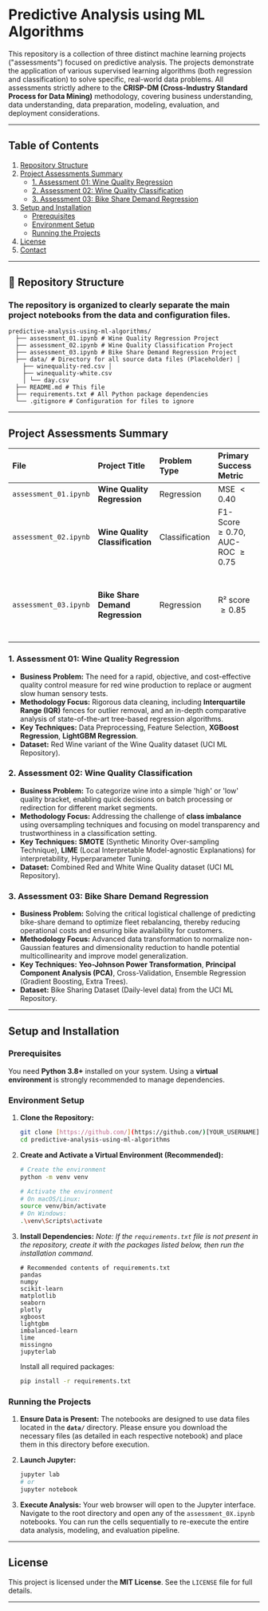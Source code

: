 # Predictive Analysis using ML Algorithms

This repository is a collection of three distinct machine learning projects ("assessments") focused on predictive analysis. The projects demonstrate the application of various supervised learning algorithms (both regression and classification) to solve specific, real-world data problems. All assessments strictly adhere to the **CRISP-DM (Cross-Industry Standard Process for Data Mining)** methodology, covering business understanding, data understanding, data preparation, modeling, evaluation, and deployment considerations.

---

## Table of Contents

1.  [Repository Structure](#-repository-structure)
2.  [Project Assessments Summary](#-project-assessments-summary)
    * [1. Assessment 01: Wine Quality Regression](#1-assessment-01-wine-quality-regression)
    * [2. Assessment 02: Wine Quality Classification](#2-assessment-02-wine-quality-classification)
    * [3. Assessment 03: Bike Share Demand Regression](#3-assessment-03-bike-share-demand-regression)
3.  [Setup and Installation](#-setup-and-installation)
    * [Prerequisites](#prerequisites)
    * [Environment Setup](#environment-setup)
    * [Running the Projects](#running-the-projects)
4.  [License](#-license)
5.  [Contact](#-contact)

---

## 📂 Repository Structure

### The repository is organized to clearly separate the main project notebooks from the data and configuration files.
    predictive-analysis-using-ml-algorithms/ 
      ├── assessment_01.ipynb # Wine Quality Regression Project 
      ├── assessment_02.ipynb # Wine Quality Classification Project 
      ├── assessment_03.ipynb # Bike Share Demand Regression Project 
      ├── data/ # Directory for all source data files (Placeholder) │ 
        ├── winequality-red.csv │ 
        ├── winequality-white.csv 
        │ └── day.csv 
      ├── README.md # This file 
      ├── requirements.txt # All Python package dependencies 
      └── .gitignore # Configuration for files to ignore

---

## Project Assessments Summary

| File | Project Title | Problem Type | Primary Success Metric | Champion Models Explored |
| :--- | :--- | :--- | :--- | :--- |
| `assessment_01.ipynb` | **Wine Quality Regression** | Regression | MSE $< 0.40$ | XGBoost, LightGBM |
| `assessment_02.ipynb` | **Wine Quality Classification** | Classification | F1-Score $\ge 0.70$, AUC-ROC $\ge 0.75$ | Random Forest, XGBoost, MLP |
| `assessment_03.ipynb` | **Bike Share Demand Regression** | Regression | R² score $\ge 0.85$ | Gradient Boosting, Extra Trees, PCA-enhanced Models |

### 1. Assessment 01: Wine Quality Regression

* **Business Problem:** The need for a rapid, objective, and cost-effective quality control measure for red wine production to replace or augment slow human sensory tests.
* **Methodology Focus:** Rigorous data cleaning, including **Interquartile Range (IQR)** fences for outlier removal, and an in-depth comparative analysis of state-of-the-art tree-based regression algorithms.
* **Key Techniques:** Data Preprocessing, Feature Selection, **XGBoost Regression**, **LightGBM Regression**.
* **Dataset:** Red Wine variant of the Wine Quality dataset (UCI ML Repository).

### 2. Assessment 02: Wine Quality Classification

* **Business Problem:** To categorize wine into a simple 'high' or 'low' quality bracket, enabling quick decisions on batch processing or redirection for different market segments.
* **Methodology Focus:** Addressing the challenge of **class imbalance** using oversampling techniques and focusing on model transparency and trustworthiness in a classification setting.
* **Key Techniques:** **SMOTE** (Synthetic Minority Over-sampling Technique), **LIME** (Local Interpretable Model-agnostic Explanations) for interpretability, Hyperparameter Tuning.
* **Dataset:** Combined Red and White Wine Quality dataset (UCI ML Repository).

### 3. Assessment 03: Bike Share Demand Regression

* **Business Problem:** Solving the critical logistical challenge of predicting bike-share demand to optimize fleet rebalancing, thereby reducing operational costs and ensuring bike availability for customers.
* **Methodology Focus:** Advanced data transformation to normalize non-Gaussian features and dimensionality reduction to handle potential multicollinearity and improve model generalization.
* **Key Techniques:** **Yeo-Johnson Power Transformation**, **Principal Component Analysis (PCA)**, Cross-Validation, Ensemble Regression (Gradient Boosting, Extra Trees).
* **Dataset:** Bike Sharing Dataset (Daily-level data) from the UCI ML Repository.

---

## Setup and Installation

### Prerequisites

You need **Python 3.8+** installed on your system. Using a **virtual environment** is strongly recommended to manage dependencies.

### Environment Setup

1.  **Clone the Repository:**
    ```bash
    git clone [https://github.com/](https://github.com/)[YOUR_USERNAME]/predictive-analysis-using-ml-algorithms.git
    cd predictive-analysis-using-ml-algorithms
    ```

2.  **Create and Activate a Virtual Environment (Recommended):**
    ```bash
    # Create the environment
    python -m venv venv
    
    # Activate the environment
    # On macOS/Linux:
    source venv/bin/activate
    # On Windows:
    .\venv\Scripts\activate
    ```

3.  **Install Dependencies:**
    *Note: If the `requirements.txt` file is not present in the repository, create it with the packages listed below, then run the installation command.*

    ```text
    # Recommended contents of requirements.txt
    pandas
    numpy
    scikit-learn
    matplotlib
    seaborn
    plotly
    xgboost
    lightgbm
    imbalanced-learn
    lime
    missingno
    jupyterlab
    ```

    Install all required packages:
    ```bash
    pip install -r requirements.txt
    ```

### Running the Projects

1.  **Ensure Data is Present:** The notebooks are designed to use data files located in the **`data/`** directory. Please ensure you download the necessary files (as detailed in each respective notebook) and place them in this directory before execution.

2.  **Launch Jupyter:**
    ```bash
    jupyter lab
    # or
    jupyter notebook
    ```

3.  **Execute Analysis:** Your web browser will open to the Jupyter interface. Navigate to the root directory and open any of the `assessment_0X.ipynb` notebooks. You can run the cells sequentially to re-execute the entire data analysis, modeling, and evaluation pipeline.

---

## License

This project is licensed under the **MIT License**. See the `LICENSE` file for full details.

---
